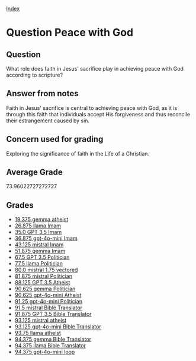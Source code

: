 
[Index](../../index.md)
# Question Peace with God
## Question
What role does faith in Jesus' sacrifice play in achieving peace with God according to scripture?

## Answer from notes
Faith in Jesus' sacrifice is central to achieving peace with God, as it is through this faith that individuals accept His forgiveness and thus reconcile their estrangement caused by sin.

## Concern used for grading
Exploring the significance of faith in the Life of a Christian.

## Average Grade
73.96022727272727

## Grades
 * [19.375 gemma atheist](../answers/gemma_atheist/Peace_with_God.md)
 * [26.875 llama Imam](../answers/llama_Imam/Peace_with_God.md)
 * [35.0 GPT 3.5 Imam](../answers/GPT_3.5_Imam/Peace_with_God.md)
 * [36.875 gpt-4o-mini Imam](../answers/gpt-4o-mini_Imam/Peace_with_God.md)
 * [43.125 mistral Imam](../answers/mistral_Imam/Peace_with_God.md)
 * [51.875 gemma Imam](../answers/gemma_Imam/Peace_with_God.md)
 * [67.5 GPT 3.5 Politician](../answers/GPT_3.5_Politician/Peace_with_God.md)
 * [77.5 llama Politician](../answers/llama_Politician/Peace_with_God.md)
 * [80.0 mistral 1.75 vectored](../answers/mistral_1.75_vectored/Peace_with_God.md)
 * [81.875 mistral Politician](../answers/mistral_Politician/Peace_with_God.md)
 * [88.125 GPT 3.5 Atheist](../answers/GPT_3.5_Atheist/Peace_with_God.md)
 * [90.625 gemma Politician](../answers/gemma_Politician/Peace_with_God.md)
 * [90.625 gpt-4o-mini Atheist](../answers/gpt-4o-mini_Atheist/Peace_with_God.md)
 * [91.25 gpt-4o-mini Politician](../answers/gpt-4o-mini_Politician/Peace_with_God.md)
 * [91.5 mistral Bible Translator](../answers/mistral_Bible_Translator/Peace_with_God.md)
 * [91.875 GPT 3.5 Bible Translator](../answers/GPT_3.5_Bible_Translator/Peace_with_God.md)
 * [93.125 mistral atheist](../answers/mistral_atheist/Peace_with_God.md)
 * [93.125 gpt-4o-mini Bible Translator](../answers/gpt-4o-mini_Bible_Translator/Peace_with_God.md)
 * [93.75 llama atheist](../answers/llama_atheist/Peace_with_God.md)
 * [94.375 gemma Bible Translator](../answers/gemma_Bible_Translator/Peace_with_God.md)
 * [94.375 llama Bible Translator](../answers/llama_Bible_Translator/Peace_with_God.md)
 * [94.375 gpt-4o-mini loop](../answers/gpt-4o-mini_loop/Peace_with_God.md)
